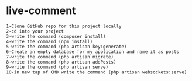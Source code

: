 # live-comment
    1-Clone GitHub repo for this project locally
    2-cd into your project
    3-write the command (composer install)
    4-write the command (npm install)
    5-write the command (php artisan key:generate)
    6-Create an empty database for my application and name it as posts
    7-write the command (php artisan migrate)
    8-write the command (php artisan addPosts)
    9-write the command (php artisan serve)
    10-in new tap of CMD write the command (php artisan websockets:serve)
